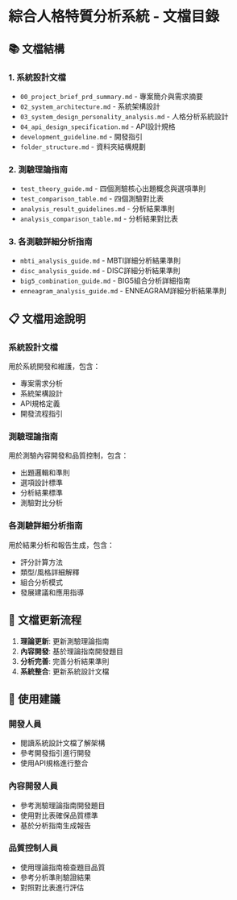 # 綜合人格特質分析系統 - 文檔目錄

## 📚 文檔結構

### 1. 系統設計文檔
- `00_project_brief_prd_summary.md` - 專案簡介與需求摘要
- `02_system_architecture.md` - 系統架構設計
- `03_system_design_personality_analysis.md` - 人格分析系統設計
- `04_api_design_specification.md` - API設計規格
- `development_guideline.md` - 開發指引
- `folder_structure.md` - 資料夾結構規劃

### 2. 測驗理論指南
- `test_theory_guide.md` - 四個測驗核心出題概念與選項準則
- `test_comparison_table.md` - 四個測驗對比表
- `analysis_result_guidelines.md` - 分析結果準則
- `analysis_comparison_table.md` - 分析結果對比表

### 3. 各測驗詳細分析指南
- `mbti_analysis_guide.md` - MBTI詳細分析結果準則
- `disc_analysis_guide.md` - DISC詳細分析結果準則
- `big5_combination_guide.md` - BIG5組合分析詳細指南
- `enneagram_analysis_guide.md` - ENNEAGRAM詳細分析結果準則

## 📋 文檔用途說明

### 系統設計文檔
用於系統開發和維護，包含：
- 專案需求分析
- 系統架構設計
- API規格定義
- 開發流程指引

### 測驗理論指南
用於測驗內容開發和品質控制，包含：
- 出題邏輯和準則
- 選項設計標準
- 分析結果標準
- 測驗對比分析

### 各測驗詳細分析指南
用於結果分析和報告生成，包含：
- 評分計算方法
- 類型/風格詳細解釋
- 組合分析模式
- 發展建議和應用指導

## 🔄 文檔更新流程

1. **理論更新**: 更新測驗理論指南
2. **內容開發**: 基於理論指南開發題目
3. **分析完善**: 完善分析結果準則
4. **系統整合**: 更新系統設計文檔

## 📖 使用建議

### 開發人員
- 閱讀系統設計文檔了解架構
- 參考開發指引進行開發
- 使用API規格進行整合

### 內容開發人員
- 參考測驗理論指南開發題目
- 使用對比表確保品質標準
- 基於分析指南生成報告

### 品質控制人員
- 使用理論指南檢查題目品質
- 參考分析準則驗證結果
- 對照對比表進行評估 